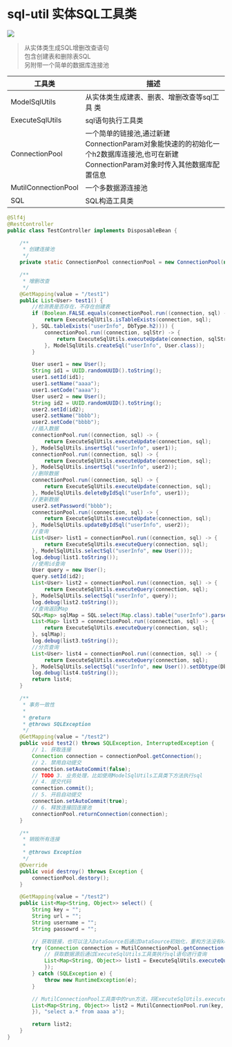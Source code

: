 # sql-util 实体SQL工具类

[![](https://jitpack.io/v/com.gitee.wb04307201/sql-util.svg)](https://jitpack.io/#com.gitee.wb04307201/sql-util)

> 从实体类生成SQL增删改查语句  
> 包含创建表和删除表SQL  
> 另附带一个简单的数据库连接池

| 工具类                 | 描述                                                                                  |
|---------------------|-------------------------------------------------------------------------------------|
| ModelSqlUtils       | 从实体类生成建表、删表、增删改查等sql工具 类                                                            |
| ExecuteSqlUtils     | sql语句执行工具类                                                                          |
| ConnectionPool      | 一个简单的链接池,通过新建ConnectionParam对象能快速的的初始化一个h2数据库连接池,也可在新建ConnectionParam对象时传入其他数据库配置信息 |
| MutilConnectionPool | 一个多数据源连接池                                                                           |
| SQL                 | SQL构造工具类                                                                            |

```java
@Slf4j
@RestController
public class TestController implements DisposableBean {

    /**
     * 创建连接池
     */
    private static ConnectionPool connectionPool = new ConnectionPool(new ConnectionParam());

    /**
     * 增删改查
     */
    @GetMapping(value = "/test1")
    public List<User> test1() {
        //检测表是否存在，不存在创建表
        if (Boolean.FALSE.equals(connectionPool.run((connection, sql) -> {
            return ExecuteSqlUtils.isTableExists(connection, sql);
        }, SQL.tableExists("userInfo", DbType.h2)))) {
            connectionPool.run((connection, sqlStr) -> {
                return ExecuteSqlUtils.executeUpdate(connection, sqlStr);
            }, ModelSqlUtils.createSql("userInfo", User.class));
        }

        User user1 = new User();
        String id1 = UUID.randomUUID().toString();
        user1.setId(id1);
        user1.setName("aaaa");
        user1.setCode("aaaa");
        User user2 = new User();
        String id2 = UUID.randomUUID().toString();
        user2.setId(id2);
        user2.setName("bbbb");
        user2.setCode("bbbb");
        //插入数据
        connectionPool.run((connection, sql) -> {
            return ExecuteSqlUtils.executeUpdate(connection, sql);
        }, ModelSqlUtils.insertSql("userInfo", user1));
        connectionPool.run((connection, sql) -> {
            return ExecuteSqlUtils.executeUpdate(connection, sql);
        }, ModelSqlUtils.insertSql("userInfo", user2));
        //删除数据
        connectionPool.run((connection, sql) -> {
            return ExecuteSqlUtils.executeUpdate(connection, sql);
        }, ModelSqlUtils.deleteByIdSql("userInfo", user1));
        //更新数据
        user2.setPassword("bbbb");
        connectionPool.run((connection, sql) -> {
            return ExecuteSqlUtils.executeUpdate(connection, sql);
        }, ModelSqlUtils.updateByIdSql("userInfo", user2));
        //查询
        List<User> list1 = connectionPool.run((connection, sql) -> {
            return ExecuteSqlUtils.executeQuery(connection, sql);
        }, ModelSqlUtils.selectSql("userInfo", new User()));
        log.debug(list1.toString());
        //使用id查询
        User query = new User();
        query.setId(id2);
        List<User> list2 = connectionPool.run((connection, sql) -> {
            return ExecuteSqlUtils.executeQuery(connection, sql);
        }, ModelSqlUtils.selectSql("userInfo", query));
        log.debug(list2.toString());
        //查询返回Map
        SQL<Map> sqlMap = SQL.select(Map.class).table("userInfo").parse();
        List<Map> list3 = connectionPool.run((connection, sql) -> {
            return ExecuteSqlUtils.executeQuery(connection, sql);
        }, sqlMap);
        log.debug(list3.toString());
        //分页查询
        List<User> list4 = connectionPool.run((connection, sql) -> {
            return ExecuteSqlUtils.executeQuery(connection, sql);
        }, ModelSqlUtils.selectSql("userInfo", new User()).setDbtype(DbType.h2).page(1, 2));
        log.debug(list4.toString());
        return list4;
    }

    /**
     * 事务一致性
     *
     * @return
     * @throws SQLException
     */
    @GetMapping(value = "/test2")
    public void test2() throws SQLException, InterruptedException {
        // 1. 获取连接
        Connection connection = connectionPool.getConnection();
        // 2. 禁用自动提交
        connection.setAutoCommit(false);
        // TODO 3. 业务处理，比如使用ModelSqlUtils工具类下方法执行sql
        // 4. 提交代码
        connection.commit();
        // 5. 开启自动提交
        connection.setAutoCommit(true);
        // 6. 释放连接回连接池
        connectionPool.returnConnection(connection);
    }

    /**
     * 销毁所有连接
     *
     * @throws Exception
     */
    @Override
    public void destroy() throws Exception {
        connectionPool.destory();
    }

    @GetMapping(value = "/test2")
    public List<Map<String, Object>> select() {
        String key = "";
        String url = "";
        String username = "";
        String passowrd = "";

        // 获取链接，也可以注入DataSource后通过DataSource初始化，重构方法没有key如参数时默认数据源key为master
        try (Connection connection = MutilConnectionPool.getConnection(key, url, username, passowrd)) {
            // 获取数据源后通过ExecuteSqlUtils工具类执行sql语句进行查询
            List<Map<String, Object>> list1 = ExecuteSqlUtils.executeQuery(connection, "select a.* from aaaa a", new HashMap<>(), new cn.wubo.sql.util.TypeReference<Map<String, Object>>() {
            });
        } catch (SQLException e) {
            throw new RuntimeException(e);
        }

        // MutilConnectionPool工具类中的run方法，将ExecuteSqlUtils.executeQuery使用lambda表达式传入直接执行
        List<Map<String, Object>> list2 = MutilConnectionPool.run(key, url, username, passowrd, (conn, sql) -> ExecuteSqlUtils.executeQuery(conn, sql, new HashMap<>(), new cn.wubo.sql.util.TypeReference<Map<String, Object>>() {
        }), "select a.* from aaaa a");

        return list2;
    }
}
```
